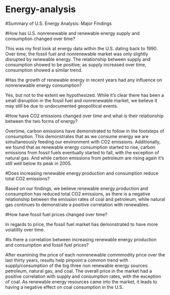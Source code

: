 # Energy-analysis

#Summary of U.S. Energy Analysis: Major Findings

#How has U.S. nonrenewable and renewable energy supply and consumption changed over time?

This was my first look at energy data within the U.S. dating back to 1990. Over time, the fossil fuel and nonrenewable market was only slightly disrupted by renewable energy. The relationship between supply and consumption showed to be positive; as supply increased over time, consumption showed a similar trend. 

#Has the growth of renewable energy in recent years had any influence on nonrenewable energy consumption?

Yes, but not to the extent we hypothesized. While it’s clear there has been a small disruption in the fossil fuel and nonrenewable market, we believe it may still be due to undocumented geopolitical events. 

#How have CO2 emissions changed over time and what is their relationship between the two forms of energy?

Overtime, carbon emissions have demonstrated to follow in the footsteps of consumption. This demonstrates that as we consume energy we are simultaneously feeding our environment with CO2 emissions. Additionally, we found that as renewable energy consumption started to rise, carbon emissions from fossil fuels eventually started to fall, with the exception of natural gas. And while carbon emissions from petroleum are rising again it’s still well below its peak in 2005.

#Does increasing renewable energy production and consumption reduce total CO2 emissions?

Based on our findings, we believe renewable energy production and consumption has reduced total CO2 emissions, as there is a negative relationship between the emission rates of coal and petroleum, while natural gas continues to demonstrate a positive correlation with renewables. 

#How have fossil fuel prices changed over time?

In regards to price, the fossil fuel market has demonstrated to have more volatility over time. 

#Is there a correlation between increasing renewable energy production and consumption and fossil fuel prices?

After examining the price of each nonrenewable commmodity price over the last thirty years, results help pinpoint a common trend with supply/consumption of the big three non renewable energy sources: petroleum, natural gas, and coal. The overall price in the market had a positive correlation with supply and consumption rates, with the exception of coal. As renewable energy resources came into the market, it leads to having a negative effect on coal consumption in the U.S.

